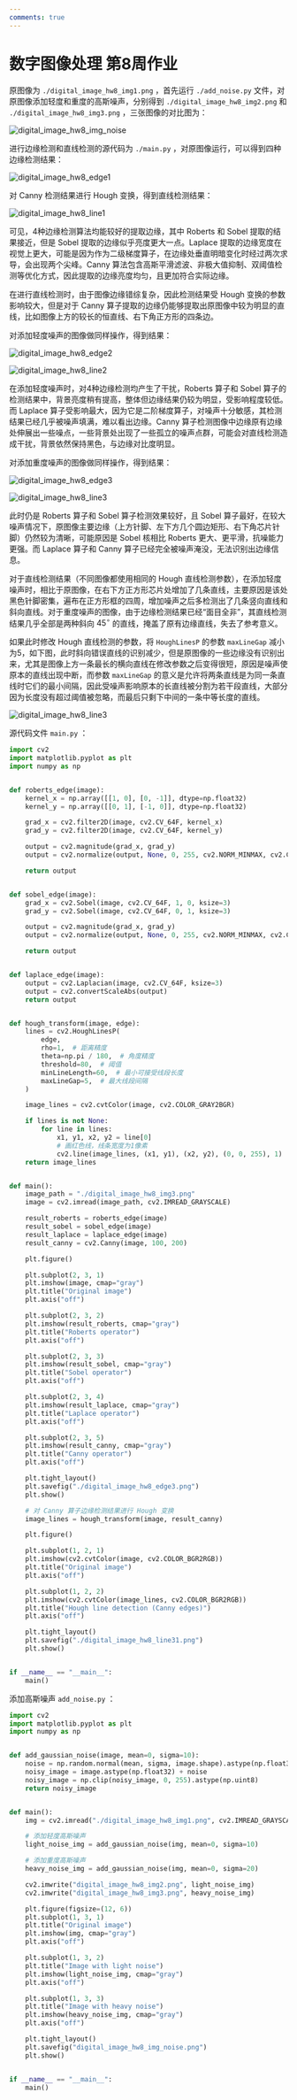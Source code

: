 ```yaml
---
comments: true
---
```


# 数字图像处理 第8周作业

原图像为 `./digital_image_hw8_img1.png` ，首先运行 `./add_noise.py` 文件，对原图像添加轻度和重度的高斯噪声，分别得到 `./digital_image_hw8_img2.png` 和 `./digital_image_hw8_img3.png` ，三张图像的对比图为：

![digital_image_hw8_img_noise](https://cdn.jsdelivr.net/gh/DerrickMarcus/picgo_image/images/digital_image_hw8_img_noise.png)

进行边缘检测和直线检测的源代码为 `./main.py` ，对原图像运行，可以得到四种边缘检测结果：

![digital_image_hw8_edge1](https://cdn.jsdelivr.net/gh/DerrickMarcus/picgo_image/images/digital_image_hw8_edge1.png)

对 Canny 检测结果进行 Hough 变换，得到直线检测结果：

![digital_image_hw8_line1](https://cdn.jsdelivr.net/gh/DerrickMarcus/picgo_image/images/digital_image_hw8_line1.png)

可见，4种边缘检测算法均能较好的提取边缘，其中 Roberts 和 Sobel 提取的结果接近，但是 Sobel 提取的边缘似乎亮度更大一点。Laplace 提取的边缘宽度在视觉上更大，可能是因为作为二级梯度算子，在边缘处垂直明暗变化时经过两次求导，会出现两个尖峰。Canny 算法包含高斯平滑滤波、非极大值抑制、双阈值检测等优化方式，因此提取的边缘亮度均匀，且更加符合实际边缘。

在进行直线检测时，由于图像边缘错综复杂，因此检测结果受 Hough 变换的参数影响较大，但是对于 Canny 算子提取的边缘仍能够提取出原图像中较为明显的直线，比如图像上方的较长的恒直线、右下角正方形的四条边。

对添加轻度噪声的图像做同样操作，得到结果：

![digital_image_hw8_edge2](https://cdn.jsdelivr.net/gh/DerrickMarcus/picgo_image/images/digital_image_hw8_edge2.png)

![digital_image_hw8_line2](https://cdn.jsdelivr.net/gh/DerrickMarcus/picgo_image/images/digital_image_hw8_line2.png)

在添加轻度噪声时，对4种边缘检测均产生了干扰，Roberts 算子和 Sobel 算子的检测结果中，背景亮度稍有提高，整体但边缘结果仍较为明显，受影响程度较低。而 Laplace 算子受影响最大，因为它是二阶梯度算子，对噪声十分敏感，其检测结果已经几乎被噪声填满，难以看出边缘。Canny 算子检测图像中边缘原有边缘处伸展出一些噪点，一些背景处出现了一些孤立的噪声点群，可能会对直线检测造成干扰，背景依然保持黑色，与边缘对比度明显。

对添加重度噪声的图像做同样操作，得到结果：

![digital_image_hw8_edge3](https://cdn.jsdelivr.net/gh/DerrickMarcus/picgo_image/images/digital_image_hw8_edge3.png)

![digital_image_hw8_line3](https://cdn.jsdelivr.net/gh/DerrickMarcus/picgo_image/images/digital_image_hw8_line3.png)

此时仍是 Roberts 算子和 Sobel 算子检测效果较好，且 Sobel 算子最好，在较大噪声情况下，原图像主要边缘（上方针脚、左下方几个圆边矩形、右下角芯片针脚）仍然较为清晰，可能原因是 Sobel 核相比 Roberts 更大、更平滑，抗噪能力更强。而 Laplace 算子和 Canny 算子已经完全被噪声淹没，无法识别出边缘信息。

对于直线检测结果（不同图像都使用相同的 Hough 直线检测参数），在添加轻度噪声时，相比于原图像，在右下方正方形芯片处增加了几条直线，主要原因是该处黑色针脚密集，遍布在正方形框的四周，增加噪声之后多检测出了几条竖向直线和斜向直线。对于重度噪声的图像，由于边缘检测结果已经“面目全非”，其直线检测结果几乎全部是两种斜向 $45^\circ$ 的直线，掩盖了原有边缘直线，失去了参考意义。

如果此时修改 Hough 直线检测的参数，将 `HoughLinesP` 的参数 `maxLineGap` 减小为5，如下图，此时斜向错误直线的识别减少，但是原图像的一些边缘没有识别出来，尤其是图像上方一条最长的横向直线在修改参数之后变得很短，原因是噪声使原本的直线出现中断，而参数 `maxLineGap` 的意义是允许将两条直线是为同一条直线时它们的最小间隔，因此受噪声影响原本的长直线被分割为若干段直线，大部分因为长度没有超过阈值被忽略，而最后只剩下中间的一条中等长度的直线。

![digital_image_hw8_line3](https://cdn.jsdelivr.net/gh/DerrickMarcus/picgo_image/images/digital_image_hw8_line31.png)

源代码文件 `main.py` ：

```py
import cv2
import matplotlib.pyplot as plt
import numpy as np


def roberts_edge(image):
    kernel_x = np.array([[1, 0], [0, -1]], dtype=np.float32)
    kernel_y = np.array([[0, 1], [-1, 0]], dtype=np.float32)

    grad_x = cv2.filter2D(image, cv2.CV_64F, kernel_x)
    grad_y = cv2.filter2D(image, cv2.CV_64F, kernel_y)

    output = cv2.magnitude(grad_x, grad_y)
    output = cv2.normalize(output, None, 0, 255, cv2.NORM_MINMAX, cv2.CV_8U)

    return output


def sobel_edge(image):
    grad_x = cv2.Sobel(image, cv2.CV_64F, 1, 0, ksize=3)
    grad_y = cv2.Sobel(image, cv2.CV_64F, 0, 1, ksize=3)

    output = cv2.magnitude(grad_x, grad_y)
    output = cv2.normalize(output, None, 0, 255, cv2.NORM_MINMAX, cv2.CV_8U)

    return output


def laplace_edge(image):
    output = cv2.Laplacian(image, cv2.CV_64F, ksize=3)
    output = cv2.convertScaleAbs(output)
    return output


def hough_transform(image, edge):
    lines = cv2.HoughLinesP(
        edge,
        rho=1,  # 距离精度
        theta=np.pi / 180,  # 角度精度
        threshold=80,  # 阈值
        minLineLength=60,  # 最小可接受线段长度
        maxLineGap=5,  # 最大线段间隔
    )

    image_lines = cv2.cvtColor(image, cv2.COLOR_GRAY2BGR)

    if lines is not None:
        for line in lines:
            x1, y1, x2, y2 = line[0]
            # 画红色线，线条宽度为1像素
            cv2.line(image_lines, (x1, y1), (x2, y2), (0, 0, 255), 1)
    return image_lines


def main():
    image_path = "./digital_image_hw8_img3.png"
    image = cv2.imread(image_path, cv2.IMREAD_GRAYSCALE)

    result_roberts = roberts_edge(image)
    result_sobel = sobel_edge(image)
    result_laplace = laplace_edge(image)
    result_canny = cv2.Canny(image, 100, 200)

    plt.figure()

    plt.subplot(2, 3, 1)
    plt.imshow(image, cmap="gray")
    plt.title("Original image")
    plt.axis("off")

    plt.subplot(2, 3, 2)
    plt.imshow(result_roberts, cmap="gray")
    plt.title("Roberts operator")
    plt.axis("off")

    plt.subplot(2, 3, 3)
    plt.imshow(result_sobel, cmap="gray")
    plt.title("Sobel operator")
    plt.axis("off")

    plt.subplot(2, 3, 4)
    plt.imshow(result_laplace, cmap="gray")
    plt.title("Laplace operator")
    plt.axis("off")

    plt.subplot(2, 3, 5)
    plt.imshow(result_canny, cmap="gray")
    plt.title("Canny operator")
    plt.axis("off")

    plt.tight_layout()
    plt.savefig("./digital_image_hw8_edge3.png")
    plt.show()

    # 对 Canny 算子边缘检测结果进行 Hough 变换
    image_lines = hough_transform(image, result_canny)

    plt.figure()

    plt.subplot(1, 2, 1)
    plt.imshow(cv2.cvtColor(image, cv2.COLOR_BGR2RGB))
    plt.title("Original image")
    plt.axis("off")

    plt.subplot(1, 2, 2)
    plt.imshow(cv2.cvtColor(image_lines, cv2.COLOR_BGR2RGB))
    plt.title("Hough line detection (Canny edges)")
    plt.axis("off")

    plt.tight_layout()
    plt.savefig("./digital_image_hw8_line31.png")
    plt.show()


if __name__ == "__main__":
    main()
```

添加高斯噪声 `add_noise.py` ：

```py
import cv2
import matplotlib.pyplot as plt
import numpy as np


def add_gaussian_noise(image, mean=0, sigma=10):
    noise = np.random.normal(mean, sigma, image.shape).astype(np.float32)
    noisy_image = image.astype(np.float32) + noise
    noisy_image = np.clip(noisy_image, 0, 255).astype(np.uint8)
    return noisy_image


def main():
    img = cv2.imread("./digital_image_hw8_img1.png", cv2.IMREAD_GRAYSCALE)

    # 添加轻度高斯噪声
    light_noise_img = add_gaussian_noise(img, mean=0, sigma=10)

    # 添加重度高斯噪声
    heavy_noise_img = add_gaussian_noise(img, mean=0, sigma=20)

    cv2.imwrite("digital_image_hw8_img2.png", light_noise_img)
    cv2.imwrite("digital_image_hw8_img3.png", heavy_noise_img)

    plt.figure(figsize=(12, 6))
    plt.subplot(1, 3, 1)
    plt.title("Original image")
    plt.imshow(img, cmap="gray")
    plt.axis("off")

    plt.subplot(1, 3, 2)
    plt.title("Image with light noise")
    plt.imshow(light_noise_img, cmap="gray")
    plt.axis("off")

    plt.subplot(1, 3, 3)
    plt.title("Image with heavy noise")
    plt.imshow(heavy_noise_img, cmap="gray")
    plt.axis("off")

    plt.tight_layout()
    plt.savefig("digital_image_hw8_img_noise.png")
    plt.show()


if __name__ == "__main__":
    main()
```
